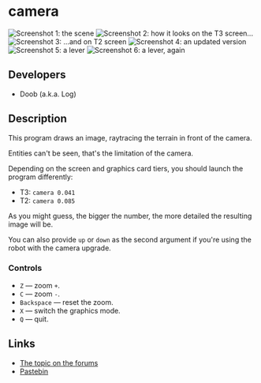 # camera

![Screenshot 1: the scene](http://i.imgur.com/uM5F7tq.png)
![Screenshot 2: how it looks on the T3 screen...](http://i.imgur.com/YOHsDYo.png)
![Screenshot 3: ...and on T2 screen](http://i.imgur.com/uOF7NXV.png)
![Screenshot 4: an updated version](http://i.imgur.com/LwTNjTM.png)
![Screenshot 5: a lever](http://i.imgur.com/9MEOgTO.png)
![Screenshot 6: a lever, again](http://i.imgur.com/2yC45IF.png)

## Developers
* Doob (a.k.a. Log)

## Description
This program draws an image, raytracing the terrain in front of the camera.

Entities can't be seen, that's the limitation of the camera.

Depending on the screen and graphics card tiers, you should launch the program differently:

* T3: `camera 0.041`
* T2: `camera 0.085`

As you might guess, the bigger the number, the more detailed the resulting image will be.

You can also provide `up` or `down` as the second argument if you're using the robot with the camera upgrade.

### Controls
* `Z` — zoom `+`.
* `C` — zoom `-`.
* `Backspace` — reset the zoom.
* `X` — switch the graphics mode.
* `Q` — quit.

## Links
* [The topic on the forums](http://computercraft.ru/topic/943-)
* [Pastebin](http://pastebin.com/NxTSdH4G)
